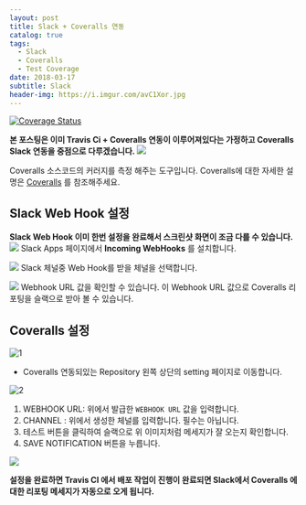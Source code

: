 ```yaml
---
layout: post
title: Slack + Coveralls 연동
catalog: true
tags:
  - Slack
  - Coveralls
  - Test Coverage
date: 2018-03-17
subtitle: Slack
header-img: https://i.imgur.com/avC1Xor.jpg
---
```


[![Coverage Status](https://coveralls.io/repos/github/dev-cheese/cheese/badge.svg)](https://coveralls.io/github/dev-cheese/cheese)

**본 포스팅은 이미 Travis Ci +  Coveralls 연동이 이루어져있다는 가정하고 Coveralls Slack 연동을 중점으로 다루겠습니다.**
![](https://i.imgur.com/sHagJxo.png)

Coveralls 소스코드의 커러지를 측정 해주는 도구입니다. Coveralls에 대한 자세한 설명은 [Coveralls](https://blog.outsider.ne.kr/954) 를 참조해주세요.

## Slack Web Hook 설정

**Slack Web Hook 이미 한번 설정을 완료해서 스크린샷 화면이 조금 다를 수 있습니다.**
![](https://i.imgur.com/78QivsI.png)
Slack Apps 페이지에서 **Incoming WebHooks** 를 설치합니다.

![](https://i.imgur.com/i99lWHM.png)
Slack 체널중 Web Hook를 받을 체널을 선택합니다.

![](https://i.imgur.com/0dnlJWv.png)
Webhook URL 값을 확인할 수 있습니다. 이 Webhook URL 값으로 Coveralls 리포팅을 슬랙으로 받아 볼 수 있습니다.


## Coveralls 설정

![1](https://i.imgur.com/YqYWP7U.png)

* Coveralls 연동되있는 Repository 왼쪽 상단의 setting 페이지로 이동합니다.


![2](https://i.imgur.com/Q0vE2HK.png)

1. WEBHOOK URL:  위에서 발급한 `WEBHOOK URL` 값을 입력합니다.
2. CHANNEL : 위에서 생성한 체널를 입력합니다. 필수는 아닙니다.
3. 테스트 버튼을 클릭하여 슬랙으로 위 이미지처럼 메세지가 잘 오는지 확인합니다.
4. SAVE NOTIFICATION 버튼을 누릅니다.

![](https://i.imgur.com/sHagJxo.png)

**설정을 완료하면 Travis CI 에서 배포 작업이 진행이 완료되면 Slack에서 Coveralls 에대한 리포팅 메세지가 자동으로 오게 됩니다.**









